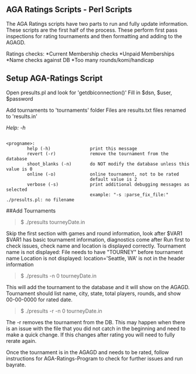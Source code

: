 ## AGA Ratings Scripts - Perl Scripts

The AGA Ratings scripts have two parts to run and fully update information. These scripts are the first half of the process. These perform first pass inspections for rating tournaments and then formatting and adding to the AGAGD. 

Ratings checks:
*Current Membership checks
*Unpaid Memberships
*Name checks against DB
*Too many rounds/komi/handicap

## Setup AGA-Ratings Script
Open presults.pl and look for 'getdbiconnection()'
Fill in $dsn, $user, $password

Add tournaments to 'tournaments' folder
Files are results.txt files renamed to 'results.in'

*Help: -h*
```$ ./presults.pl -h

<progname>:
        help (-h)               print this message
        revert (-r)             remove the tournament from the database
        shoot_blanks (-n)       do NOT modify the database unless this value is 0
        online (-o)             online tournament, not to be rated
                                default value is 2
        verbose (-s)            print additional debugging messages as selected
                                example: "-s :parse_fix_file:"
./presults.pl: no filename
```

##Add Tournaments
>$ ./presults tourneyDate.in

Skip the first section with games and round information, look after $VAR1
$VAR1 has basic tournament information, diagnostics come after 
Run first to check issues, check name and location is displayed correctly.
Tournament name is not displayed: File needs to have "TOURNEY" before tournament name
Location is not displayed: location='Seattle, WA' is not in the header information

>$ ./presults -n 0 tourneyDate.in  

This will add the tournament to the database and it will show on the AGAGD. Tournament should list name, city, state, total players, rounds, and show 00-00-0000 for rated date. 

>$ ./presults -r -n 0 tourneyDate.in

The -r removes the tournament from the DB. This may happen when there is an issue with the file that you did not catch in the beginning and need to make a quick change. If this changes after rating you will need to fully rerate again.

Once the tournament is in the AGAGD and needs to be rated, follow instructions for AGA-Ratings-Program to check for further issues and run bayrate.
